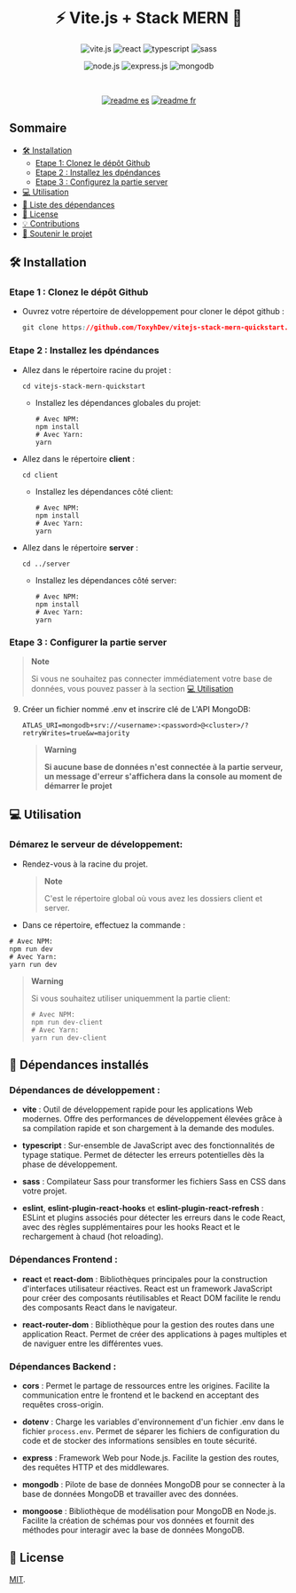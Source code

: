 <h1 align="center">⚡ Vite.js + Stack MERN 🌱</h1>

<p align="center">
  <img src="https://img.shields.io/badge/vite-%23646CFF.svg?style=for-the-badge&logo=vite&logoColor=white" alt="vite.js">
  <img src="https://img.shields.io/badge/react-%2320232a.svg?style=for-the-badge&logo=react&logoColor=%2361DAFB" alt="react">
  <img src="https://img.shields.io/badge/typescript-%23007ACC.svg?style=for-the-badge&logo=typescript&logoColor=white" alt="typescript">
  <img src="https://img.shields.io/badge/SASS-hotpink.svg?style=for-the-badge&logo=SASS&logoColor=white" alt="sass">
</p>
<p align="center">
  <img src="https://img.shields.io/badge/node.js-6DA55F?style=for-the-badge&logo=node.js&logoColor=white" alt="node.js">
  <img src="https://img.shields.io/badge/express.js-%23404d59.svg?style=for-the-badge&logo=express&logoColor=%2361DAFB" alt="express.js">
  <img src="https://img.shields.io/badge/MongoDB-%234ea94b.svg?style=for-the-badge&logo=mongodb&logoColor=white" alt="mongodb">
</p>
<br/>
<p align="center">
   <a href="/README.md"><img src="https://img.shields.io/badge/README-es-red" alt="readme es"></a>
   <a href="/README.fr.md"><img src="https://img.shields.io/badge/README-fr-blue" alt="readme fr"></a>
</p>

## Sommaire

- [🛠️ Installation](#%EF%B8%8F-installation)
  - [Etape 1: Clonez le dépôt Github](#etape-1--clonez-le-d%C3%A9p%C3%B4t-github)
  - [Etape 2 : Installez les dpéndances](#etape-2--installez-les-dp%C3%A9ndances)
  - [Etape 3 : Configurez la partie server](#etape-3--configurer-la-partie-server)
- [💻 Utilisation](#-utilisation)
- [🔩 Liste des dépendances](#-d%C3%A9pendances-install%C3%A9s)
- [🔑 License](#-license)
- [💡 Contributions](#-contribution)
- [💖 Soutenir le projet](#-soutenir-le-projet)

## 🛠️ Installation

### Etape 1 : Clonez le dépôt Github

- Ouvrez votre répertoire de développement pour cloner le dépot github :
  ```css
  git clone https://github.com/ToxyhDev/vitejs-stack-mern-quickstart.git
  ```

### Etape 2 : Installez les dpéndances

- Allez dans le répertoire racine du projet :

  ```shell
  cd vitejs-stack-mern-quickstart
  ```

  - Installez les dépendances globales du projet:

    ```shell
    # Avec NPM:
    npm install
    # Avec Yarn:
    yarn
    ```

- Allez dans le répertoire **client** :

  ```shell
  cd client
  ```

  - Installez les dépendances côté client:

    ```shell
    # Avec NPM:
    npm install
    # Avec Yarn:
    yarn
    ```

- Allez dans le répertoire **server** :

  ```shell
  cd ../server
  ```

  - Installez les dépendances côté server:

    ```shell
    # Avec NPM:
    npm install
    # Avec Yarn:
    yarn
    ```

### Etape 3 : Configurer la partie server

> **Note**
>
> Si vous ne souhaitez pas connecter immédiatement votre base de données, vous pouvez passer à la section [💻 Utilisation](#-utilisation)

9. Créer un fichier nommé .env et inscrire clé de L'API MongoDB:
   ```env
   ATLAS_URI=mongodb+srv://<username>:<password>@<cluster>/?retryWrites=true&w=majority
   ```
   > **Warning**
   >
   > **Si aucune base de données n'est connectée à la partie serveur, un message d'erreur s'affichera dans la console au moment de démarrer le projet**

## 💻 Utilisation

### Démarez le serveur de développement:

- Rendez-vous à la racine du projet.

  > **Note**
  >
  > C'est le répertoire global où vous avez les dossiers client et server.

- Dans ce répertoire, effectuez la commande :

```shell
# Avec NPM:
npm run dev
# Avec Yarn:
yarn run dev
```

> **Warning**
>
> Si vous souhaitez utiliser uniquemment la partie client:
>
> ```shell
> # Avec NPM:
> npm run dev-client
> # Avec Yarn:
> yarn run dev-client
> ```

## 🔩 Dépendances installés

### Dépendances de développement :

- **vite** : Outil de développement rapide pour les applications Web modernes. Offre des performances de développement élevées grâce à sa compilation rapide et son chargement à la demande des modules.

- **typescript** : Sur-ensemble de JavaScript avec des fonctionnalités de typage statique. Permet de détecter les erreurs potentielles dès la phase de développement.

- **sass** : Compilateur Sass pour transformer les fichiers Sass en CSS dans votre projet.

- **eslint**, **eslint-plugin-react-hooks** et **eslint-plugin-react-refresh** : ESLint et plugins associés pour détecter les erreurs dans le code React, avec des règles supplémentaires pour les hooks React et le rechargement à chaud (hot reloading).

### Dépendances Frontend :

- **react** et **react-dom** : Bibliothèques principales pour la construction d'interfaces utilisateur réactives. React est un framework JavaScript pour créer des composants réutilisables et React DOM facilite le rendu des composants React dans le navigateur.

- **react-router-dom** : Bibliothèque pour la gestion des routes dans une application React. Permet de créer des applications à pages multiples et de naviguer entre les différentes vues.

### Dépendances Backend :

- **cors** : Permet le partage de ressources entre les origines. Facilite la communication entre le frontend et le backend en acceptant des requêtes cross-origin.

- **dotenv** : Charge les variables d'environnement d'un fichier .env dans le fichier `process.env`. Permet de séparer les fichiers de configuration du code et de stocker des informations sensibles en toute sécurité.

- **express** : Framework Web pour Node.js. Facilite la gestion des routes, des requêtes HTTP et des middlewares.

- **mongodb** : Pilote de base de données MongoDB pour se connecter à la base de données MongoDB et travailler avec des données.

- **mongoose** : Bibliothèque de modélisation pour MongoDB en Node.js. Facilite la création de schémas pour vos données et fournit des méthodes pour interagir avec la base de données MongoDB.

## 🔑 License

[MIT](LICENSE).
